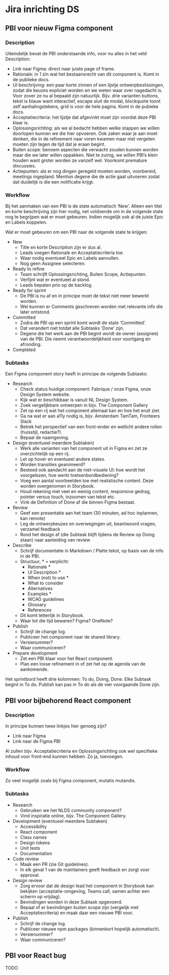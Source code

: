 # Jira inrichting DS

## PBI voor nieuw Figma component

### Description

Uiteindelijk bevat de PBI onderstaande info, voor nu alles in het veld Description:

- Link naar Figma: direct naar juiste page of frame.
- Rationale: in 1 zin wat het bestaansrecht van dit component is. Komt in de publieke docs.
- UI beschrijving: een paar korte zinnen of een lijstje ontwerpbeslissingen, zodat die keuzes expliciet worden en we weten waar over nagedacht is. Voor zover ze nu al bepaald zijn natuurlijk. Bijv. drie varianten buttons, tekst is blauw want interactief, escape sluit de modal, blockquote toont zelf aanhalingstekens, grid is voor de hele pagina. Komt in de pubieke docs.
- Acceptatiecriteria: het lijstje dat afgevinkt moet zijn voordat deze PBI klaar is.
- Oplossingsrichting: als we al bedacht hebben welke stappen we willen doorlopen kunnen we die hier opvoeren. Ook zaken waar je aan moet denken, die in de refinement naar voren kwamen maar niet vergeten moeten zijn tegen de tijd dat je eraan begint.
- Buiten scope: benoem aspecten die verwacht zouden kunnen worden maar die we later willen oppakken. Niet te zuinig, we willen PBI’s klein houden want groter worden ze vanzelf wel. Voorkomt premature discussies.
- Actiepunten: als er nog dingen geregeld moeten worden, voorbereid, meetings ingepland. Mention degene die de actie gaat uitvoeren zodat dat duidelijk is die een notificatie krijgt.

### Workflow

Bij het aanmaken van een PBI is de state automatisch ‘New’. Alleen een titel en korte beschrijving zijn hier nodig, net voldoende om in de volgende state nog te begrijpen wat er moet gebeuren. Indien mogelijk ook al de juiste Epic en Labels koppelen.

Wat er moet gebeuren om een PBI naar de volgende state te krijgen:

- New
  - Title en korte Description zijn er dus al.
  - Leads voegen Rationale en Acceptatiecriteria toe.
  - Waar nodig eventueel Epic en Labels aanvullen.
  - Nog geen Assignee selecteren.
- Ready to refine
  - Team schrijft Oplossingsrichting, Buiten Scope, Actiepunten.
  - Verfijnt wat er eventueel al stond.
  - Leads bepalen prio op de backlog.
- Ready for sprint
  - De PBI is nu af en in principe moet de tekst niet meer bewerkt worden.
  - Wel kunnen er Comments geschreven worden met relevante info die later ontstond.
- Committed
  - Zodra de PBI op een sprint komt wordt de state ‘Committed’.
  - Dat verandert niet totdat alle Subtasks ‘Done’ zijn.
  - Degene die het werk aan de PBI begint wordt de owner (assignee) van de PBI. Die neemt verantwoordelijkheid voor voortgang en afronding.
- Completed

### Subtasks

Een Figma component story heeft in principe de volgende Subtasks:

- Research
  - Check status huidige component: Fabrique / onze Figma, onze Design System website.
  - Kijk wat er beschikbaar is vanuit NL Design System.
  - Zoek vergelijkbare ontwerpen in bijv. The Component Gallery
  - Zet op een rij wat het component allemaal kan en hoe het eruit ziet.
  - Ga na wat er aan a11y nodig is, bijv. Amsterdam TamTam, Fronteers Slack
  - Betrek het perspectief van een front-ender en wellicht andere rollen (huisstijl, redactie?).
  - Bepaal de naamgeving.
- Design (eventueel meerdere Subtaken)
  - Werk alle varianten van het component uit in Figma en zet ze overzichtelijk op een rij.
  - Let op hover en eventueel andere states.
  - Worden transities geanimeerd?
  - Besteed ook aandacht aan de niet-visuele UI: hoe wordt het voorgelezen, hoe werkt toetsenbordbediening?
  - Voeg een aantal voorbeelden toe met realistische content. Deze worden overgenomen in Storybook.
  - Houd rekening met veel en weinig content, responsive gedrag, pointer versus touch, inzoomen van tekst etc.
  - Vink de Definition of Done af die binnen Figma bestaat.
- Review
  - Geef een presentatie aan het team (30 minuten, ad hoc inplannen, kan remote)
  - Leg de ontwerpkeuzes en overwegingen uit, beantwoord vragen, verzamel feedback
  - Rond het design af (die Subtask blijft tijdens de Review op Doing staan) naar aanleiding van review
- Describe
  - Schrijf documentatie in Markdown / Platte tekst, op basis van de info in de PBI.
  - Structuur, \* = verplicht:
    - Rationale \*
    - UI Description \*
    - When (not) to use \*
    - What to consider
    - Alternatives
    - Examples \*
    - WCAG guidelines
    - Glossary
    - References
  - Dit komt letterlijk in Storybook.
  - Waar tot die tijd bewaren? Figma? OneNote?
- Publish
  - Schrijf de change log.
  - Publiceer het component naar de shared library.
  - Versienummer?
  - Waar communiceren?
- Prepare development
  - Zet een PBI klaar voor het React component.
  - Plan een losse refinement in of zet het op de agenda van de aankomende.

Het sprintbord heeft drie kolommen: To do, Doing, Done. Elke Subtask begint in To do. Publish kan pas in To do als de vier voorgaande Done zijn.

## PBI voor bijbehorend React component

### Description

In principe kunnen twee linkjes hier genoeg zijn?

- Link naar Figma
- Link naar de Figma PBI

Al zullen bijv. Acceptatiecriteria en Oplossingsrichting ook wel specifieke inhoud voor front-end kunnen hebben. Zo ja, toevoegen.

### Workflow

Zo veel mogelijk zoals bij Figma component, mutatis mutandis.

### Subtasks

- Research
  - Gebruiken we het NLDS community component?
  - Vind inspiratie online, bijv. The Component Gallery.
- Development (eventueel meerdere Subtaken)
  - Accessibility
  - React component
  - Class names
  - Design tokens
  - Unit tests
  - Documentation
- Code review
  - Maak een PR (zie Git guidelines).
  - In elk geval 1 van de maintainers geeft feedback en zorgt voor approval.
- Design review
  - Zorg ervoor dat de design lead het component in Storybook kan bekijken (acceptatie-omgeving, Teams call, samen achter een scherm op vrijdag).
  - Bevindingen worden in deze Subtask opgevoerd.
  - Bepaal of er bevindingen buiten scope zijn (vergelijk met Acceptatiecriteria) en maak daar een nieuwe PBI voor.
- Publish
  - Schrijf de change log.
  - Publiceer nieuwe npm packages (binnenkort hopelijk automatisch).
  - Versienummer?
  - Waar communiceren?

## PBI voor React bug

TODO
